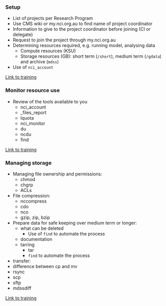 ### Setup

 * List of projects per Research Program
 * Use CMS wiki or my.nci.org.au to find name of project coordinator
 * Information to give to the project coordinator before joining (CI or delegate)
 * Request to join the project through my.nci.org.au
 * Determining resources required, e.g. running model, analysing data
    - Compute resources (KSU)
    - Storage resources (GB): short term (`/short`), medium term (`/gdata`) and archive (`mdss`)
 * Use of `nci_account`

[Link to training](???)

### Monitor resource use

 * Review of the tools available to you
    * nci_account 
    * <fsystem>_files_report
    * lquota
    * nci_monitor
    * du
    * ncdu
    * find

[Link to training](???)

### Managing storage
 * Managing file ownership and permissions:
    * chmod
    * chgrp
    * ACLs
 * File compression:
    * nccompress
    * cdo
    * nco
    * gzip, zip, bzip
 * Prepare data for safe keeping over medium term or longer:
   * what can be deleted
        * Use of `find` to automate the process
   * documentation
   * tarring
        * tar
        * `find` to automate the process
 *  transfer:
   * difference between cp and mv
   * rsync
   * scp
   * sftp
   * mdssdiff

[Link to training](???)
